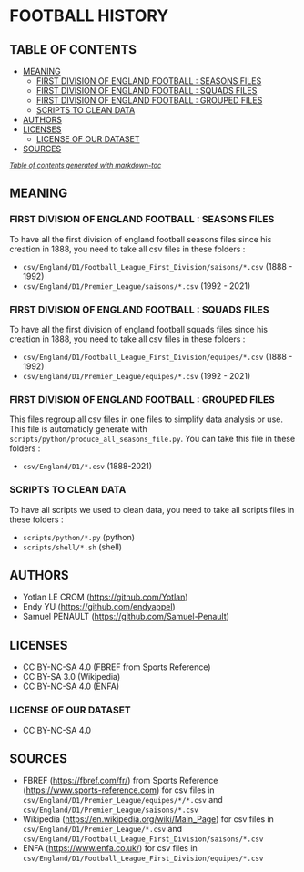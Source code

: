 # FOOTBALL HISTORY

## TABLE OF CONTENTS

- [MEANING](#meaning)
  * [FIRST DIVISION OF ENGLAND FOOTBALL : SEASONS FILES](#first-division-of-england-football--seasons-files)
  * [FIRST DIVISION OF ENGLAND FOOTBALL : SQUADS FILES](#first-division-of-england-football--squads-files)
  * [FIRST DIVISION OF ENGLAND FOOTBALL : GROUPED FILES](#first-division-of-england-football--grouped-files)
  * [SCRIPTS TO CLEAN DATA](#scripts-to-clean-data)
- [AUTHORS](#authors)
- [LICENSES](#licenses)
  * [LICENSE OF OUR DATASET](#license-of-our-dataset)
- [SOURCES](#sources)

<small><i><a href='http://ecotrust-canada.github.io/markdown-toc/'>Table of contents generated with markdown-toc</a></i></small>



## MEANING

### FIRST DIVISION OF ENGLAND FOOTBALL : SEASONS FILES
To have all the first division of england football seasons files since his creation in 1888, you need to take all csv files in these folders :
- `csv/England/D1/Football_League_First_Division/saisons/*.csv` (1888 - 1992)
- `csv/England/D1/Premier_League/saisons/*.csv` (1992 - 2021)

### FIRST DIVISION OF ENGLAND FOOTBALL : SQUADS FILES
To have all the first division of england football squads files since his creation in 1888, you need to take all csv files in these folders :
- `csv/England/D1/Football_League_First_Division/equipes/*.csv` (1888 - 1992)
- `csv/England/D1/Premier_League/equipes/*.csv` (1992 - 2021)

### FIRST DIVISION OF ENGLAND FOOTBALL : GROUPED FILES
This files regroup all csv files in one files to simplify data analysis or use. This file is automaticly generate with `scripts/python/produce_all_seasons_file.py`. You can take this file in these folders :
- `csv/England/D1/*.csv` (1888-2021)

### SCRIPTS TO CLEAN DATA
To have all scripts we used to clean data, you need to take all scripts files in these folders :
- `scripts/python/*.py` (python)
- `scripts/shell/*.sh` (shell)

## AUTHORS
- Yotlan LE CROM (<https://github.com/Yotlan>)
- Endy YU (<https://github.com/endyappel>)
- Samuel PENAULT (<https://github.com/Samuel-Penault>)

## LICENSES
- CC BY-NC-SA 4.0 (FBREF from Sports Reference)
- CC BY-SA 3.0 (Wikipedia)
- CC BY-NC-SA 4.0 (ENFA)

### LICENSE OF OUR DATASET
- CC BY-NC-SA 4.0

## SOURCES
- FBREF (<https://fbref.com/fr/>) from Sports Reference (<https://www.sports-reference.com>) for csv files in `csv/England/D1/Premier_League/equipes/*/*.csv` and `csv/England/D1/Premier_League/saisons/*.csv`
- Wikipedia (<https://en.wikipedia.org/wiki/Main_Page>) for csv files in `csv/England/D1/Premier_League/*.csv` and `csv/England/D1/Football_League_First_Division/saisons/*.csv`
- ENFA (<https://www.enfa.co.uk/>) for csv files in `csv/England/D1/Football_League_First_Division/equipes/*.csv`
